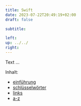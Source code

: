 ```yaml
---
title: Swift
date: 2023-07-22T20:49:19+02:00
draft: false

subtitle: 

left: 
up: ../../
right: 
---
```


Text ...

Inhalt: 
* [einführung](../introduction) 
* [schlüsselwörter](../keywords/intro) 
* [links](../links/intro) 
* [a-z](../az) 

